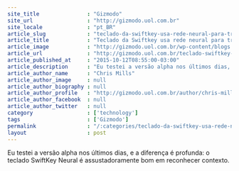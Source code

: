 ```yaml
---
site_title               : "Gizmodo"
site_url                 : "http://gizmodo.uol.com.br"
site_locale              : "pt_BR"
article_slug             : "teclado-da-swiftkey-usa-rede-neural-para-trazer-previsoes-e-e-assustadoramente-bom"
article_title            : "Teclado da Swiftkey usa rede neural para trazer previsões e é assustadoramente bom"
article_image            : "http://gizmodo.uol.com.br/wp-content/blogs.dir/8/files/2015/10/SwiftKey-Neural-2.jpg"
article_url              : "http://gizmodo.uol.com.br/teclado-swiftkey-usa-rede-neural/"
article_published_at     : "2015-10-12T08:55:00-03:00"
article_description      : "Eu testei a versão alpha nos últimos dias, e a diferença é profunda: o teclado SwiftKey Neural é assustadoramente bom em reconhecer contexto."
article_author_name      : "Chris Mills"
article_author_image     : null
article_author_biography : null
article_author_profile   : "http://gizmodo.uol.com.br/author/chris-mills/"
article_author_facebook  : null
article_author_twitter   : null
category                 : ['technology']
tags                     : ['Gizmodo']
permalink                : "/:categories/teclado-da-swiftkey-usa-rede-neural-para-trazer-previsoes-e-e-assustadoramente-bom/"
layout                   : post
---
```


Eu testei a versão alpha nos últimos dias, e a diferença é profunda: o teclado SwiftKey Neural é assustadoramente bom em reconhecer contexto.
